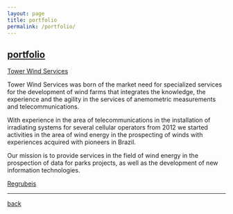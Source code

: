 ```yaml
---
layout: page
title: portfolio
permalink: /portfolio/
---
```

## [portfolio](./portfoliop.html)


[Tower Wind Services](https://www.towerwindservices.com)

Tower Wind Services was born of the market need for specialized services for the development of wind farms that integrates the knowledge, the experience and the agility in the services of anemometric measurements and telecommunications.

With experience in the area of telecommunications in the installation of irradiating systems for several cellular operators from 2012 we started activities in the area of wind energy in the prospecting of winds with experiences acquired with pioneers in Brazil.

Our mission is to provide services in the field of wind energy in the prospection of data for parks projects, as well as the development of new information technologies.

[Regrubeis](https://www.regrubeis.com)

***
[back](./)